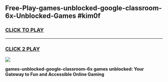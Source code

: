 
## Free-Play-games-unblocked-google-classroom-6x-Unblocked-Games #kim0f
<h3>
<a href="https://news.freeplayer.one?title=games-unblocked-google-classroom-6x&ref=8M">CLICK TO PLAY</a></h3>
<hr>

<h3>
<a href="https://news.freeplayer.one?title=games-unblocked-google-classroom-6x&ref=8M">CLICK 2 PLAY</a>
  
</h3>

<a href="https://news.freeplayer.one?title=games-unblocked-google-classroom-6x&ref=8M"><img src="https://clearcache.store/games.png"></a>


**games-unblocked-google-classroom-6x games unblocked: Your Gateway to Fun and Accessible Online Gaming**
